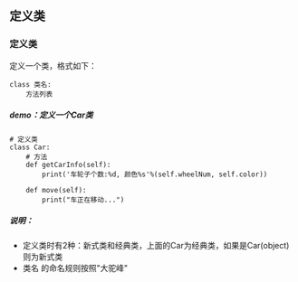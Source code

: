 ## 定义类
### 定义类
定义一个类，格式如下：  

    class 类名:
        方法列表
##### demo：定义一个Car类

    # 定义类
    class Car:
        # 方法
        def getCarInfo(self):
            print('车轮子个数:%d, 颜色%s'%(self.wheelNum, self.color))

        def move(self):
            print("车正在移动...")
##### 说明：
+ 定义类时有2种：新式类和经典类，上面的Car为经典类，如果是Car(object)则为新式类
+ 类名 的命名规则按照"大驼峰"
